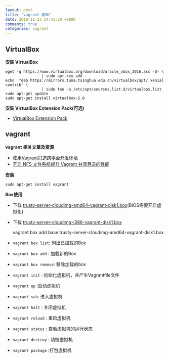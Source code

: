 ```yaml
---
layout: post
title: "vagrant 基础"
date: 2018-11-23 14:41:29 +0800
comments: true
categories: vagrant
---
```


## VirtualBox

**安装 VirtualBox**

    wget -q https://www.virtualbox.org/download/oracle_vbox_2016.asc -O- \
                    | sudo apt-key add -
    echo  "deb https://mirrors.tuna.tsinghua.edu.cn/virtualbox/apt/ xenial contrib" \
                    | sudo tee -a /etc/apt/sources.list.d/virtualbox.list
    sudo apt-get update
    sudo apt-get install virtualbox-5.0

**安装 VirtualBox Extension Pack(可选)**

* [VirtualBox Extension Pack](http://download.virtualbox.org/virtualbox/5.0.26/Oracle_VM_VirtualBox_Extension_Pack-5.0.26-108824.vbox-extpack)


##  vagrant
**vagrant 相关文章及资源**

* [使用Vagrant打造跨平台开发环境](https://segmentfault.com/a/1190000000264347)
* [开启 NFS 文件系统提升 Vagrant 共享目录的性能](https://segmentfault.com/a/1190000000270453)

**安装**

    sudo apt-get install vagrant

**Box使用**

* 下载 [trusty-server-cloudimg-amd64-vagrant-disk1.box](
    https://mirrors.tuna.tsinghua.edu.cn/ubuntu-cloud-images/vagrant/trusty/current/trusty-server-cloudimg-amd64-vagrant-disk1.box)(BIOS需要开启虚拟化)
    
* 下载 [trusty-server-cloudimg-i386-vagrant-disk1.box](https://mirrors.tuna.tsinghua.edu.cn/ubuntu-cloud-images/vagrant/trusty/current/trusty-server-cloudimg-i386-vagrant-disk1.box)


    vagrant box add base trusty-server-cloudimg-amd64-vagrant-disk1.box
    

* `vagrant box list`: 列出已加载的Box
* `vagrant box add` : 加载新的Box
* `vagrant box remove`: 移除加载的box
* `vagrant init` : 初始化虚拟机，并产生Vagrantfile文件
* `vagrant up` :启动虚拟机
* `vagrant ssh`: 进入虚拟机
* `vagrant halt` : 关闭虚拟机
* `vagrant reload` : 重启虚拟机
* `vagrant status` : 查看虚拟机的运行状态
* `vagrant destroy` : 销毁虚拟机
* `vagrant package` :打包虚拟机